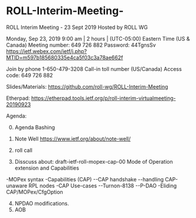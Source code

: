 # ROLL-Interim-Meeting-

ROLL Interim Meeting - 23 Sept 2019
Hosted by ROLL WG

Monday, Sep 23, 2019 9:00 am | 2 hours | (UTC-05:00) Eastern Time (US & Canada)
Meeting number: 649 726 882
Password: 44TgnsSv
https://ietf.webex.com/ietf/j.php?MTID=m597b185680335e4ca5f03c3a78ae662f

Join by phone
1-650-479-3208 Call-in toll number (US/Canada)
Access code: 649 726 882

Slides/Materials: https://github.com/roll-wg/ROLL-Interim-Meeting

Etherpad: https://etherpad.tools.ietf.org/p/roll-interim-virtualmeeting-20190923


Agenda:

0) Agenda Bashing
1) Note Well    https://www.ietf.org/about/note-well/
2) roll call

3) Disscuss about: draft-ietf-roll-mopex-cap-00 Mode of Operation extension and Capabilities

-MOPex syntax
-Capabilities (CAP)
--CAP handshake
--handling CAP-unaware RPL nodes
-CAP Use-cases
--Turnon-8138
--P-DAO
-Eliding CAP/MOPex/CfgOption

4) NPDAO modifications.
5) AOB

